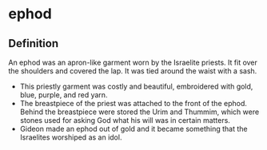 # ephod

## Definition

An ephod was an apron-like garment worn by the Israelite priests. It fit over the shoulders and covered the lap. It was tied around the waist with a sash.

* This priestly garment was costly and beautiful, embroidered with gold, blue, purple, and red yarn.
* The breastpiece of the priest was attached to the front of the ephod. Behind the breastpiece were stored the Urim and Thummim, which were stones used for asking God what his will was in certain matters.
* Gideon made an ephod out of gold and it became something that the Israelites worshiped as an idol.